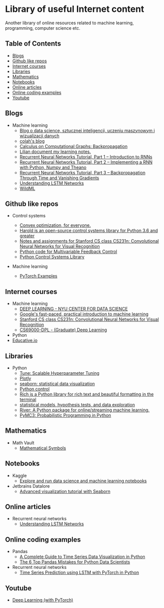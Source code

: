 # Library of useful Internet content

Another library of online resources related to machine learning, programming, computer science etc.

## Table of Contents
* [Blogs](#blogs)
* [Github like repos](#github-like-libraries)
* [Internet courses](#internet-courses)
* [Libraries](#libraries)
* [Mathematics](#math)
* [Notebooks](#notebooks)
* [Online articles](#online-articles)
* [Online coding examples](#online-coding-examples)
* [Youtube](#youtube)

<a name="blogs"></a>
## Blogs
* Machine learning
  * [Blog o data science, sztucznej inteligencji, uczeniu maszynowym i wizualizacji danych](https://miroslawmamczur.pl/)
  * [colah's blog](http://colah.github.io/)
  * [Calculus on Computational Graphs: Backpropagation](http://colah.github.io/posts/2015-08-Backprop/)
  * [Lilian document my learning notes.](https://lilianweng.github.io/lil-log/)
  * [Recurrent Neural Networks Tutorial, Part 1 – Introduction to RNNs](http://www.wildml.com/2015/09/recurrent-neural-networks-tutorial-part-1-introduction-to-rnns/)
  * [Recurrent Neural Networks Tutorial, Part 2 – Implementing a RNN with Python, Numpy and Theano](http://www.wildml.com/2015/09/recurrent-neural-networks-tutorial-part-2-implementing-a-language-model-rnn-with-python-numpy-and-theano/)
  * [Recurrent Neural Networks Tutorial, Part 3 – Backpropagation Through Time and Vanishing Gradients](http://www.wildml.com/2015/10/recurrent-neural-networks-tutorial-part-3-backpropagation-through-time-and-vanishing-gradients/)
  * [Understanding LSTM Networks](http://colah.github.io/posts/2015-08-Understanding-LSTMs/)
  * [WildML](http://www.wildml.com/)


<a name="github-like-libraries"></a>
## Github like repos
* Control systems
  * [Convex optimization, for everyone.](https://www.cvxpy.org/index.html#)
  * [Harold is an open-source control systems library for Python 3.6 and greater](https://harold.readthedocs.io/en/latest/)
  * [Notes and assignments for Stanford CS class CS231n: Convolutional Neural Networks for Visual Recognition](https://github.com/cs231n/cs231n.github.io)
  * [Python code for Multivariable Feedback Control](https://github.com/alchemyst/Skogestad-Python)
  * [Python Control Systems Library](https://github.com/python-control/python-control)

* Machine learning
  * [PyTorch Examples](https://github.com/pytorch/examples)

<a name="internet-courses"></a>
## Internet courses
* Machine learning
  * [DEEP LEARNING - NYU CENTER FOR DATA SCIENCE](https://atcold.github.io/pytorch-Deep-Learning/)
  * [Google's fast-paced, practical introduction to machine learning](https://developers.google.com/machine-learning/crash-course)
  * [Stanford CS class CS231n: Convolutional Neural Networks for Visual Recognition](https://cs231n.github.io/)
  * [CS69000-DPL - (Graduate) Deep Learning](https://www.cs.purdue.edu/homes/ribeirob/courses/Spring2020/)
 * Python
  * [Educative.io](https://www.educative.io/)

<a name="libraries"></a>
## Libraries
* Python
  * [Tune: Scalable Hyperparameter Tuning](https://docs.ray.io/en/latest/tune/index.html)
  * [Plotly](https://plotly.com/)
  * [seaborn: statistical data visualization](https://seaborn.pydata.org/index.html)
  * [Python control](https://python-control.readthedocs.io/en/0.8.4/)
  * [Rich is a Python library for rich text and beautiful formatting in the terminal](https://rich.readthedocs.io/en/latest/)
  * [statistical models, hypothesis tests, and data exploration](https://www.statsmodels.org/stable/index.html)
  * [River: A Python package for online/streaming machine learning.](https://riverml.xyz/latest/)
  * [PyMC3: Probabilistic Programming in Python](https://docs.pymc.io/)
  
<a name="math"></a>
## Mathematics
* Math Vault
  * [Mathematical Symbols](https://mathvault.ca/hub/higher-math/math-symbols/)

<a name="notebooks"></a>
## Notebooks
* Kaggle
  * [Explore and run data science and machine learning notebooks](https://www.kaggle.com/notebooks)
* Jetbrains Datalore
  * [Advanced visualization tutorial with Seaborn](https://view.datalore.jetbrains.com/notebook/v8mLoENq8XTfmStTCLNMV6)

<a name="online-articles"></a>
## Online articles
* Recurrent neural networks
  * [Understanding LSTM Networks](https://colah.github.io/posts/2015-08-Understanding-LSTMs/)

<a name="online-coding-examples"></a>
## Online coding examples
* Pandas
  * [A Complete Guide to Time Series Data Visualization in Python](https://towardsdatascience.com/a-complete-guide-to-time-series-data-visualization-in-python-da0ddd2cfb01)
  * [The 6 Top Pandas Mistakes for Python Data Scientists](https://towardsdatascience.com/the-6-top-pandas-mistakes-for-python-data-scientists-f551156c5c93)
* Recurrent neural networks
  * [Time Series Prediction using LSTM with PyTorch in Python](https://stackabuse.com/time-series-prediction-using-lstm-with-pytorch-in-python/)
  
<a name="youtube"></a>
## Youtube
* [Deep Learning (with PyTorch)](https://www.youtube.com/playlist?list=PLLHTzKZzVU9eaEyErdV26ikyolxOsz6mq)
